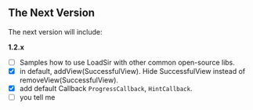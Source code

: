 The Next Version
---

The next version will include:

**1.2.x**
- [ ] Samples how to use LoadSir with other common open-source libs.
- [x] in default, addView(SuccessfulView). Hide SuccessfulView instead of removeView(SuccessfulView).
- [x] add default Callback `ProgressCallback`, `HintCallback`.
- [ ] you tell me

